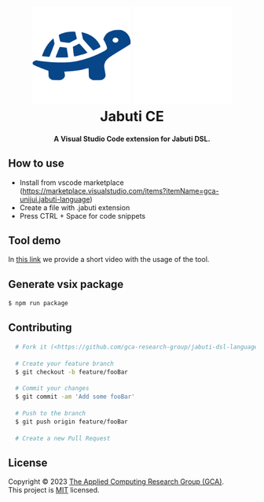 <h1 align="center">
  <br>
  <img src="light.png#gh-light-mode-only" width="200" alt="Jabuti DSL">
  <img src="dark.png#gh-dark-mode-only" width="200" alt="Jabuti DSL">
  <br>
  Jabuti CE
  <br>
</h1>

<h4 align="center">A Visual Studio Code extension for Jabuti DSL.</h4>


## How to use

- Install from vscode marketplace (https://marketplace.visualstudio.com/items?itemName=gca-unijui.jabuti-language)
- Create a file with .jabuti extension
- Press CTRL + Space for code snippets

## Tool demo

In [this link](--) we provide a short video with the usage of the tool. 

## Generate vsix package

```bash
$ npm run package
```

## Contributing

```bash
  # Fork it (<https://github.com/gca-research-group/jabuti-dsl-language-vscode>)

  # Create your feature branch
  $ git checkout -b feature/fooBar

  # Commit your changes 
  $ git commit -am 'Add some fooBar'

  # Push to the branch
  $ git push origin feature/fooBar
  
  # Create a new Pull Request
```

## License

Copyright © 2023 [The Applied Computing Research Group (GCA)](https://github.com/gca-research-group).<br />
This project is [MIT](https://github.com/gca-research-group/jabuti-dsl-language-antlr/blob/master/LICENSE) licensed.
